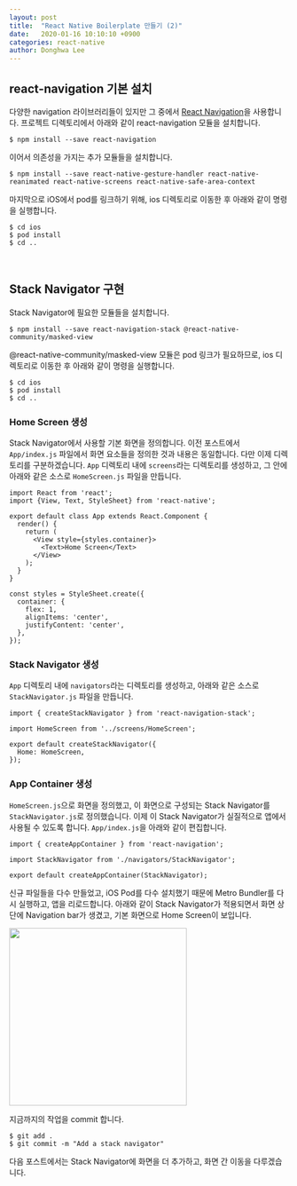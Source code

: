 ```yaml
---
layout: post
title:  "React Native Boilerplate 만들기 (2)"
date:   2020-01-16 10:10:10 +0900
categories: react-native
author: Donghwa Lee
---
```

## react-navigation 기본 설치
다양한 navigation 라이브러리들이 있지만 그 중에서 [React Navigation](https://reactnavigation.org/)을 사용합니다. 프로젝트 디렉토리에서 아래와 같이 react-navigation 모듈을 설치합니다.

```shell
$ npm install --save react-navigation
```

이어서 의존성을 가지는 추가 모듈들을 설치합니다.

```shell
$ npm install --save react-native-gesture-handler react-native-reanimated react-native-screens react-native-safe-area-context
```

마지막으로 iOS에서 pod를 링크하기 위해, ios 디렉토리로 이동한 후 아래와 같이 명령을 실행합니다.
```shell
$ cd ios
$ pod install
$ cd ..
```
<br/>

## Stack Navigator 구현
Stack Navigator에 필요한 모듈들을 설치합니다.

```shell
$ npm install --save react-navigation-stack @react-native-community/masked-view
```
@react-native-community/masked-view 모듈은 pod 링크가 필요하므로, ios 디렉토리로 이동한 후 아래와 같이 명령을 실행합니다.
```shell
$ cd ios
$ pod install
$ cd ..
```
### Home Screen 생성
Stack Navigator에서 사용할 기본 화면을 정의합니다. 이전 포스트에서 `App/index.js` 파일에서 화면 요소들을 정의한 것과 내용은 동일합니다. 다만 이제 디렉토리를 구분하겠습니다. `App` 디렉토리 내에 `screens`라는 디렉토리를 생성하고, 그 안에 아래와 같은 소스로 `HomeScreen.js` 파일을 만듭니다.

```react
import React from 'react';
import {View, Text, StyleSheet} from 'react-native';

export default class App extends React.Component {
  render() {
    return (
      <View style={styles.container}>
        <Text>Home Screen</Text>
      </View>
    );
  }
}

const styles = StyleSheet.create({
  container: {
    flex: 1,
    alignItems: 'center',
    justifyContent: 'center',
  },
});
```
### Stack Navigator 생성
`App` 디렉토리 내에 `navigators`라는 디렉토리를 생성하고, 아래와 같은 소스로 `StackNavigator.js` 파일을 만듭니다.
```react
import { createStackNavigator } from 'react-navigation-stack';

import HomeScreen from '../screens/HomeScreen';

export default createStackNavigator({
  Home: HomeScreen,
});
```

### App Container 생성
`HomeScreen.js`으로 화면을 정의했고, 이 화면으로 구성되는 Stack Navigator를 `StackNavigator.js`로 정의했습니다. 이제 이 Stack Navigator가 실질적으로 앱에서 사용될 수 있도록 합니다. `App/index.js`을 아래와 같이 편집합니다.
```react
import { createAppContainer } from 'react-navigation';

import StackNavigator from './navigators/StackNavigator';

export default createAppContainer(StackNavigator);
```

신규 파일들을 다수 만들었고, iOS Pod를 다수 설치했기 때문에 Metro Bundler를 다시 실행하고, 앱을 리로드합니다. 아래와 같이 Stack Navigator가 적용되면서 화면 상단에 Navigation bar가 생겼고, 기본 화면으로 Home Screen이 보입니다.

<img src="{{ site.url }}/assets/images/2020-01-16-01.png" width="320" />

지금까지의 작업을 commit 합니다.

```shell
$ git add .
$ git commit -m "Add a stack navigator"
```

다음 포스트에서는 Stack Navigator에 화면을 더 추가하고, 화면 간 이동을 다루겠습니다.